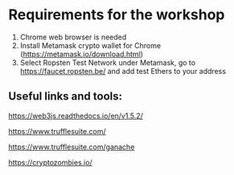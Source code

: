 # Requirements for the workshop

1) Chrome web browser is needed
2) Install Metamask crypto wallet for Chrome (https://metamask.io/download.html)
3) Select Ropsten Test Network under Metamask, go to https://faucet.ropsten.be/ and add test Ethers to your address

## Useful links and tools:

https://web3js.readthedocs.io/en/v1.5.2/

https://www.trufflesuite.com/

https://www.trufflesuite.com/ganache

https://cryptozombies.io/


